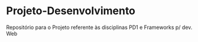 # Projeto-Desenvolvimento
Repositório para o Projeto referente às disciplinas PD1 e Frameworks p/ dev. Web
